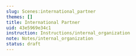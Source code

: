 ```yaml
---
slug: Scenes:international_partner
themes: []
title: International Partner
uid: 43e5969e34c1
instruction: Instructions/internal_organization
note: Notes/internal_organization
status: draft
---
```

